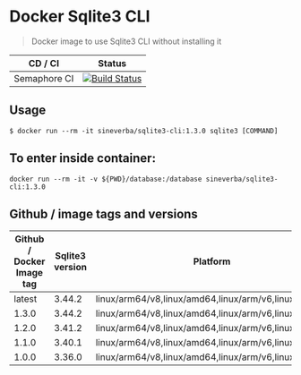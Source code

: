 Docker Sqlite3 CLI
==================

> Docker image to use Sqlite3 CLI without installing it

| CD / CI   | Status |
| --------- | ------ |
| Semaphore CI | [![Build Status](https://sineverba.semaphoreci.com/badges/docker-sqlite3-cli/branches/master.svg)](https://sineverba.semaphoreci.com/projects/docker-sqlite3-cli) |


## Usage

`$ docker run --rm -it sineverba/sqlite3-cli:1.3.0 sqlite3 [COMMAND]`

## To enter inside container:

`docker run --rm -it -v ${PWD}/database:/database sineverba/sqlite3-cli:1.3.0`

## Github / image tags and versions

| Github / Docker Image tag | Sqlite3 version | Platform |
| ------------------------- | ----------- | -------- |
| latest | 3.44.2 | linux/arm64/v8,linux/amd64,linux/arm/v6,linux/arm/v7 |
| 1.3.0 | 3.44.2 | linux/arm64/v8,linux/amd64,linux/arm/v6,linux/arm/v7 |
| 1.2.0 | 3.41.2 | linux/arm64/v8,linux/amd64,linux/arm/v6,linux/arm/v7 |
| 1.1.0 | 3.40.1 | linux/arm64/v8,linux/amd64,linux/arm/v6,linux/arm/v7 |
| 1.0.0 | 3.36.0 | linux/arm64/v8,linux/amd64,linux/arm/v6,linux/arm/v7 |